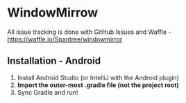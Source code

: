 # WindowMirrow
All issue tracking is done with GitHub Issues and Waffle - https://waffle.io/Spantree/windowmirror

Installation - Android
-
1. Install Android Studio (or IntelliJ with the Android plugin)
2. **Import the outer-most .gradle file (not the project root)**
3. Sync Gradle and run!
